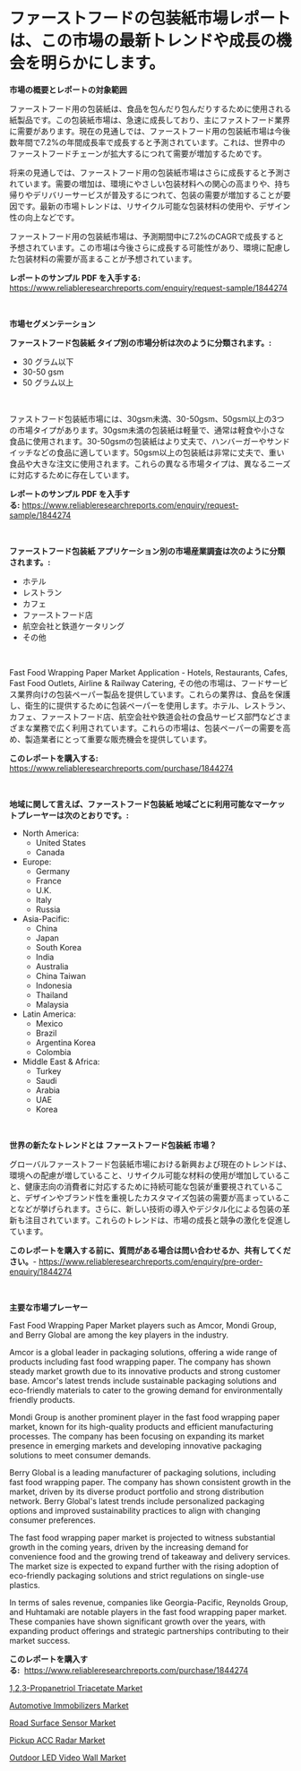 <p><h1>ファーストフードの包装紙市場レポートは、この市場の最新トレンドや成長の機会を明らかにします。</h1></p><p><strong>市場の概要とレポートの対象範囲</strong></p>
<p><p>ファーストフード用の包装紙は、食品を包んだり包んだりするために使用される紙製品です。この包装紙市場は、急速に成長しており、主にファストフード業界に需要があります。現在の見通しでは、ファーストフード用の包装紙市場は今後数年間で7.2%の年間成長率で成長すると予測されています。これは、世界中のファーストフードチェーンが拡大するにつれて需要が増加するためです。</p><p>将来の見通しでは、ファーストフード用の包装紙市場はさらに成長すると予測されています。需要の増加は、環境にやさしい包装材料への関心の高まりや、持ち帰りやデリバリーサービスが普及するにつれて、包装の需要が増加することが要因です。最新の市場トレンドは、リサイクル可能な包装材料の使用や、デザイン性の向上などです。</p><p>ファーストフード用の包装紙市場は、予測期間中に7.2%のCAGRで成長すると予想されています。この市場は今後さらに成長する可能性があり、環境に配慮した包装材料の需要が高まることが予想されています。</p></p>
<p><strong>レポートのサンプル PDF を入手する:</strong> <a href="https://www.reliableresearchreports.com/enquiry/request-sample/1844274">https://www.reliableresearchreports.com/enquiry/request-sample/1844274</a></p>
<p>&nbsp;</p>
<p><strong>市場セグメンテーション</strong></p>
<p><strong>ファーストフード包装紙 タイプ別の市場分析は次のように分類されます。:</strong></p>
<p><ul><li>30 グラム以下</li><li>30-50 gsm</li><li>50 グラム以上</li></ul></p>
<p>&nbsp;</p>
<p><p>ファストフード包装紙市場には、30gsm未満、30-50gsm、50gsm以上の3つの市場タイプがあります。30gsm未満の包装紙は軽量で、通常は軽食や小さな食品に使用されます。30-50gsmの包装紙はより丈夫で、ハンバーガーやサンドイッチなどの食品に適しています。50gsm以上の包装紙は非常に丈夫で、重い食品や大きな注文に使用されます。これらの異なる市場タイプは、異なるニーズに対応するために存在しています。</p></p>
<p><strong>レポートのサンプル PDF を入手する:</strong>&nbsp;<a href="https://www.reliableresearchreports.com/enquiry/request-sample/1844274">https://www.reliableresearchreports.com/enquiry/request-sample/1844274</a></p>
<p>&nbsp;</p>
<p><strong> ファーストフード包装紙 アプリケーション別の市場産業調査は次のように分類されます。:</strong></p>
<p><ul><li>ホテル</li><li>レストラン</li><li>カフェ</li><li>ファーストフード店</li><li>航空会社と鉄道ケータリング</li><li>その他</li></ul></p>
<p>&nbsp;</p>
<p><p>Fast Food Wrapping Paper Market Application - Hotels, Restaurants, Cafes, Fast Food Outlets, Airline & Railway Catering, その他の市場は、フードサービス業界向けの包装ペーパー製品を提供しています。これらの業界は、食品を保護し、衛生的に提供するために包装ペーパーを使用します。ホテル、レストラン、カフェ、ファーストフード店、航空会社や鉄道会社の食品サービス部門などさまざまな業務で広く利用されています。これらの市場は、包装ペーパーの需要を高め、製造業者にとって重要な販売機会を提供しています。</p></p>
<p><strong>このレポートを購入する:</strong>&nbsp; <a href="https://www.reliableresearchreports.com/purchase/1844274">https://www.reliableresearchreports.com/purchase/1844274</a></p>
<p>&nbsp;</p>
<p><strong>地域に関して言えば、ファーストフード包装紙 地域ごとに利用可能なマーケットプレーヤーは次のとおりです。:</strong></p>
<p><ul>
    <li>
        North America:
        <ul>
            <li>United States</li>
            <li>Canada</li>
        </ul>
    </li>
    <li>
        Europe:
        <ul>
            <li>Germany</li>
            <li>France</li>
            <li>U.K.</li>
            <li>Italy</li>
            <li>Russia</li>
        </ul>
    </li>
    <li>
        Asia-Pacific:
        <ul>
            <li>China</li>
            <li>Japan</li>
            <li>South Korea</li>
            <li>India</li>
            <li>Australia</li>
            <li>China Taiwan</li>
            <li>Indonesia</li>
            <li>Thailand</li>
            <li>Malaysia</li>
        </ul>
    </li>
    <li>
        Latin America:
        <ul>
            <li>Mexico</li>
            <li>Brazil</li>
            <li>Argentina Korea</li>
            <li>Colombia</li>
        </ul>
    </li>
    <li>
        Middle East & Africa:
        <ul>
            <li>Turkey</li>
            <li>Saudi</li>
            <li>Arabia</li>
            <li>UAE</li>
            <li>Korea</li>
        </ul>
    </li>
    </ul></p>
<p>&nbsp;</p>
<p><strong>世界の新たなトレンドとは ファーストフード包装紙 市場？</strong></p>
<p><p>グローバルファーストフード包装紙市場における新興および現在のトレンドは、環境への配慮が増していること、リサイクル可能な材料の使用が増加していること、健康志向の消費者に対応するために持続可能な包装が重要視されていること、デザインやブランド性を重視したカスタマイズ包装の需要が高まっていることなどが挙げられます。さらに、新しい技術の導入やデジタル化による包装の革新も注目されています。これらのトレンドは、市場の成長と競争の激化を促進しています。</p></p>
<p><strong>このレポートを購入する前に、質問がある場合は問い合わせるか、共有してください。</strong>- <a href="https://www.reliableresearchreports.com/enquiry/pre-order-enquiry/1844274">https://www.reliableresearchreports.com/enquiry/pre-order-enquiry/1844274</a></p>
<p>&nbsp;</p>
<p><strong>主要な市場プレーヤー</strong></p>
<p><p>Fast Food Wrapping Paper Market players such as Amcor, Mondi Group, and Berry Global are among the key players in the industry. </p><p>Amcor is a global leader in packaging solutions, offering a wide range of products including fast food wrapping paper. The company has shown steady market growth due to its innovative products and strong customer base. Amcor's latest trends include sustainable packaging solutions and eco-friendly materials to cater to the growing demand for environmentally friendly products.</p><p>Mondi Group is another prominent player in the fast food wrapping paper market, known for its high-quality products and efficient manufacturing processes. The company has been focusing on expanding its market presence in emerging markets and developing innovative packaging solutions to meet consumer demands.</p><p>Berry Global is a leading manufacturer of packaging solutions, including fast food wrapping paper. The company has shown consistent growth in the market, driven by its diverse product portfolio and strong distribution network. Berry Global's latest trends include personalized packaging options and improved sustainability practices to align with changing consumer preferences.</p><p>The fast food wrapping paper market is projected to witness substantial growth in the coming years, driven by the increasing demand for convenience food and the growing trend of takeaway and delivery services. The market size is expected to expand further with the rising adoption of eco-friendly packaging solutions and strict regulations on single-use plastics.</p><p>In terms of sales revenue, companies like Georgia-Pacific, Reynolds Group, and Huhtamaki are notable players in the fast food wrapping paper market. These companies have shown significant growth over the years, with expanding product offerings and strategic partnerships contributing to their market success.</p></p>
<p><strong>このレポートを購入する:</strong>&nbsp;&nbsp;<a href="https://www.reliableresearchreports.com/purchase/1844274">https://www.reliableresearchreports.com/purchase/1844274</a></p>
<p><p><a href="https://gentle-editor-9db.notion.site/1-2-3-Propanetriol-Triacetate-Market-Analysis-Examines-its-Scope-on-Growth-Opportunities-and-Foreca-f625eb93496f4cd5913c86c8ba66e805">1,2,3-Propanetriol Triacetate Market</a></p><p><a href="https://issuu.com/reportprime-2/docs/automotive-immobilizers-market-size-2030.pptx">Automotive Immobilizers Market</a></p><p><a href="https://view.publitas.com/reportprime-1/road-surface-sensor-market-size-growth-outlook-from-2024-to-2031-projecting-at-markets-trends-analysis-by-application-regional-outlook-and-revenue/">Road Surface Sensor Market</a></p><p><a href="https://issuu.com/reportprime-2/docs/pickup-acc-radar-market-size-2030.pptx">Pickup ACC Radar Market</a></p><p><a href="https://view.publitas.com/reportprime-1/outdoor-led-video-wall-market-size-growth-outlook-from-2024-to-2031-projecting-at-markets-trends-analysis-by-application-regional-outlook-and-revenue/">Outdoor LED Video Wall Market</a></p></p>